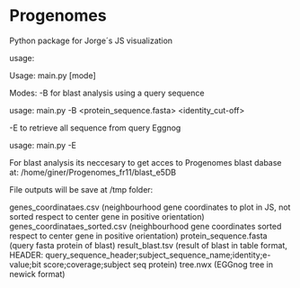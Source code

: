 # Progenomes
Python package for Jorge´s JS visualization


usage:

Usage: main.py [mode]

Modes:
-B for blast analysis using a query sequence

  usage: main.py -B <protein_sequence.fasta> <identity_cut-off>


-E to retrieve all sequence from query Eggnog

  usage: main.py -E <Eggnog>


For blast analysis its neccesary to get acces to Progenomes blast dabase at: 
/home/giner/Progenomes_fr11/blast_e5DB

File outputs will be save at /tmp folder:

genes_coordinataes.csv (neighbourhood gene coordinates to plot in JS, not sorted respect to center gene in positive orientation)
genes_coordinataes_sorted.csv (neighbourhood gene coordinates sorted respect to center gene in positive orientation)
protein_sequence.fasta (query fasta protein of blast)
result_blast.tsv (result of blast in table format, HEADER: query_sequence_header;subject_sequence_name;identity;e-value;bit score;coverage;subject seq protein)
tree.nwx (EGGnog tree in newick format)
